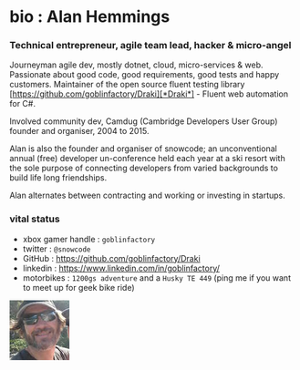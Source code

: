 # bio : Alan Hemmings

### Technical entrepreneur, agile team lead, hacker & micro-angel

Journeyman agile dev, mostly dotnet, cloud, micro-services & web. Passionate about good code, good requirements,  good tests and happy customers. Maintainer of the open source fluent testing library  [https://github.com/goblinfactory/Draki][*Draki*] - Fluent web automation  for C#. 

Involved community dev, Camdug (Cambridge Developers User Group) founder and organiser, 2004 to 2015. 

Alan is also the founder and organiser of snowcode; an unconventional annual (free) developer un-conference held each year at a ski resort with the sole purpose of connecting developers from varied backgrounds to build life long friendships.

Alan alternates between contracting and working or investing in startups. 

### vital status

- xbox gamer handle : `goblinfactory` 
- twitter : `@snowcode`
- GitHub : https://github.com/goblinfactory/Draki
- linkedin : https://www.linkedin.com/in/goblinfactory/
- motorbikes : `1200gs adventure` and a `Husky TE 449` (ping me if you want to meet up for geek bike ride) 

![alan](alan-small.jpg)
